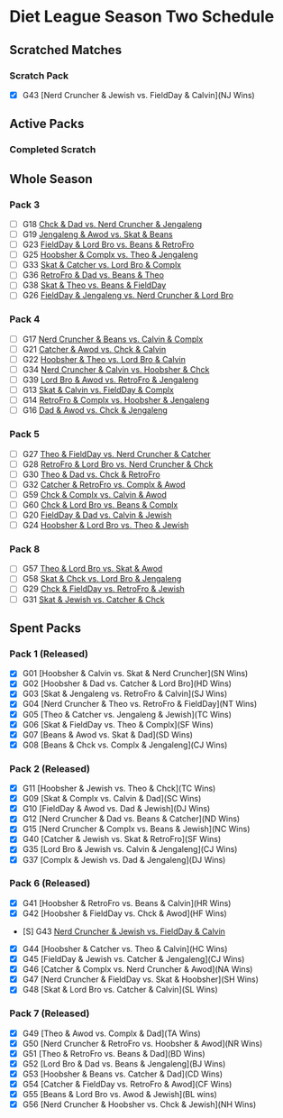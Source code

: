 # Diet League Season Two Schedule

## Scratched Matches

### Scratch Pack

-   [x] G43 [Nerd Cruncher & Jewish vs. FieldDay & Calvin](NJ Wins)

## Active Packs

### Completed Scratch

## Whole Season

### Pack 3

-   [ ] G18 [Chck & Dad vs. Nerd Cruncher & Jengaleng](xxx)
-   [ ] G19 [Jengaleng & Awod vs. Skat & Beans](xxx)
-   [ ] G23 [FieldDay & Lord Bro vs. Beans & RetroFro](xxx)
-   [ ] G25 [Hoobsher & Complx vs. Theo & Jengaleng](xxx)
-   [ ] G33 [Skat & Catcher vs. Lord Bro & Complx](xxx)
-   [ ] G36 [RetroFro & Dad vs. Beans & Theo](xxx)
-   [ ] G38 [Skat & Theo vs. Beans & FieldDay](xxx)
-   [ ] G26 [FieldDay & Jengaleng vs. Nerd Cruncher & Lord Bro](xxx)

### Pack 4

-   [ ] G17 [Nerd Cruncher & Beans vs. Calvin & Complx](xxx)
-   [ ] G21 [Catcher & Awod vs. Chck & Calvin](xxx)
-   [ ] G22 [Hoobsher & Theo vs. Lord Bro & Calvin](xxx)
-   [ ] G34 [Nerd Cruncher & Calvin vs. Hoobsher & Chck](xxx)
-   [ ] G39 [Lord Bro & Awod vs. RetroFro & Jengaleng](xxx)
-   [ ] G13 [Skat & Calvin vs. FieldDay & Complx](xxx)
-   [ ] G14 [RetroFro & Complx vs. Hoobsher & Jengaleng](xxx)
-   [ ] G16 [Dad & Awod vs. Chck & Jengaleng](xxx)

### Pack 5

-   [ ] G27 [Theo & FieldDay vs. Nerd Cruncher & Catcher](xxx)
-   [ ] G28 [RetroFro & Lord Bro vs. Nerd Cruncher & Chck](xxx)
-   [ ] G30 [Theo & Dad vs. Chck & RetroFro](xxx)
-   [ ] G32 [Catcher & RetroFro vs. Complx & Awod](xxx)
-   [ ] G59 [Chck & Complx vs. Calvin & Awod](xxx)
-   [ ] G60 [Chck & Lord Bro vs. Beans & Complx](xxx)
-   [ ] G20 [FieldDay & Dad vs. Calvin & Jewish](xxx)
-   [ ] G24 [Hoobsher & Lord Bro vs. Theo & Jewish](xxx)

### Pack 8

-   [ ] G57 [Theo & Lord Bro vs. Skat & Awod](xxx)
-   [ ] G58 [Skat & Chck vs. Lord Bro & Jengaleng](xxx)
-   [ ] G29 [Chck & FieldDay vs. RetroFro & Jewish](xxx)
-   [ ] G31 [Skat & Jewish vs. Catcher & Chck](xxx)

## Spent Packs

### Pack 1 (Released)

-   [x] G01 [Hoobsher & Calvin vs. Skat & Nerd Cruncher](SN Wins)
-   [x] G02 [Hoobsher & Dad vs. Catcher & Lord Bro](HD Wins)
-   [x] G03 [Skat & Jengaleng vs. RetroFro & Calvin](SJ Wins)
-   [x] G04 [Nerd Cruncher & Theo vs. RetroFro & FieldDay](NT Wins)
-   [x] G05 [Theo & Catcher vs. Jengaleng & Jewish](TC Wins)
-   [x] G06 [Skat & FieldDay vs. Theo & Complx](SF Wins)
-   [x] G07 [Beans & Awod vs. Skat & Dad](SD Wins)
-   [x] G08 [Beans & Chck vs. Complx & Jengaleng](CJ Wins)

### Pack 2 (Released)

-   [x] G11 [Hoobsher & Jewish vs. Theo & Chck](TC Wins)
-   [x] G09 [Skat & Complx vs. Calvin & Dad](SC Wins)
-   [x] G10 [FieldDay & Awod vs. Dad & Jewish](DJ Wins)
-   [x] G12 [Nerd Cruncher & Dad vs. Beans & Catcher](ND Wins)
-   [x] G15 [Nerd Cruncher & Complx vs. Beans & Jewish](NC Wins)
-   [x] G40 [Catcher & Jewish vs. Skat & RetroFro](SF Wins)
-   [x] G35 [Lord Bro & Jewish vs. Calvin & Jengaleng](CJ Wins)
-   [x] G37 [Complx & Jewish vs. Dad & Jengaleng](DJ Wins)

### Pack 6 (Released)

-   [x] G41 [Hoobsher & RetroFro vs. Beans & Calvin](HR Wins)
-   [x] G42 [Hoobsher & FieldDay vs. Chck & Awod](HF Wins)
-   [S] G43 [Nerd Cruncher & Jewish vs. FieldDay & Calvin](xxx)
-   [x] G44 [Hoobsher & Catcher vs. Theo & Calvin](HC Wins)
-   [x] G45 [FieldDay & Jewish vs. Catcher & Jengaleng](CJ Wins)
-   [x] G46 [Catcher & Complx vs. Nerd Cruncher & Awod](NA Wins)
-   [x] G47 [Nerd Cruncher & FieldDay vs. Skat & Hoobsher](SH Wins)
-   [x] G48 [Skat & Lord Bro vs. Catcher & Calvin](SL Wins)

### Pack 7 (Released)

-   [x] G49 [Theo & Awod vs. Complx & Dad](TA Wins)
-   [x] G50 [Nerd Cruncher & RetroFro vs. Hoobsher & Awod](NR Wins)
-   [x] G51 [Theo & RetroFro vs. Beans & Dad](BD Wins)
-   [x] G52 [Lord Bro & Dad vs. Beans & Jengaleng](BJ Wins)
-   [x] G53 [Hoobsher & Beans vs. Catcher & Dad](CD Wins)
-   [x] G54 [Catcher & FieldDay vs. RetroFro & Awod](CF Wins)
-   [x] G55 [Beans & Lord Bro vs. Awod & Jewish](BL wins)
-   [x] G56 [Nerd Cruncher & Hoobsher vs. Chck & Jewish](NH Wins)
